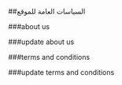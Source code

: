 ##السياسات العامة للموقع

###about us

<api-ref title="about us" verb="get" route="/api/about-us" :response-codes="[200]">
    <template v-slot:description>
        about us info
    </template>
    <template v-slot:body>
    </template>
    <template v-slot:200>
        <pre>
{
'about_us' => {object},
}
</pre>
</template>
</api-ref>

###update about us

<api-ref title="about us" verb="post" route="/api/about-us" :response-codes="[200]">
    <template v-slot:description>
        about us info
    </template>
    <template v-slot:body>
        <api-ref-item name="english_value" :required="true" type="string">
            the english value of about us
        </api-ref-item> 
        <api-ref-item name="arabic_value" :required="true" type="string">
           the arabic value of about us
        </api-ref-item>      
        <api-ref-item name="swedish_value" :required="true" type="string">
            the swedish value of about us
        </api-ref-item>
    </template>
    <template v-slot:200>
        <pre>
{
'message' => "information updated successfully",
}
</pre>
</template>
</api-ref>


###terms and conditions

<api-ref title="terms and conditions" verb="get" route="/api/terms-and-conditions" :response-codes="[200]">
    <template v-slot:description>
        terms and conditions
    </template>
    <template v-slot:body>
    </template>
    <template v-slot:200>
        <pre>
{
'terms' => {object},
}
</pre>
</template>
</api-ref>

###update terms and conditions

<api-ref title="terms and conditions" verb="post" route="/api/terms-and-conditions" :response-codes="[200]">
    <template v-slot:description>
        terms and conditions
    </template>
    <template v-slot:body>
        <api-ref-item name="english_value" :required="true" type="string">
            the english value of terms
        </api-ref-item> 
        <api-ref-item name="arabic_value" :required="true" type="string">
           the arabic value of terms
        </api-ref-item>      
        <api-ref-item name="swedish_value" :required="true" type="string">
            the swedish value of terms
        </api-ref-item>
    </template>
    <template v-slot:200>
        <pre>
{
'message' => "information updated successfully",
}
</pre>
</template>
</api-ref>
